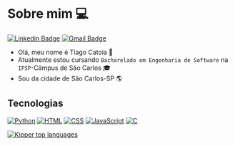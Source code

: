 # Sobre mim 💻
[![Linkedin Badge](https://img.shields.io/badge/-LinkedIn-6633cc?style=flat-square&logo=Linkedin&logoColor=white&link=https://www.linkedin.com/in/tiago-catoia-91a176277//)](https://www.linkedin.com/in/tiago-catoia-91a176277/)
[![Gmail Badge](https://img.shields.io/badge/-tiagocsz@hotmail.com-6633cc?style=flat-square&logo=Gmail&logoColor=white&link=mailto:tiagocsz@hotmail.com)](mailto:tiagocsz@hotmail.com)

- Olá, meu nome é Tiago Catoia 👋 
- Atualmente estou cursando `Bacharelado em Engenharia de Software` na `IFSP`-Câmpus de São Carlos 🎓
- Sou da cidade de São Carlos-SP 🌎

## Tecnologias
[![Python](https://img.shields.io/badge/Python-3776AB?style=for-the-badge&logo=python&logoColor=white)](https://www.python.org/)
[![HTML](https://img.shields.io/badge/HTML-E34F26?style=for-the-badge&logo=html5&logoColor=white)](https://developer.mozilla.org/en-US/docs/Web/HTML)
[![CSS](https://img.shields.io/badge/CSS-1572B6?style=for-the-badge&logo=css3&logoColor=white)](https://developer.mozilla.org/en-US/docs/Web/CSS)
[![JavaScript](https://img.shields.io/badge/JavaScript-F7DF1E?style=for-the-badge&logo=javascript&logoColor=black)](https://developer.mozilla.org/en-US/docs/Web/JavaScript)
[![C](https://img.shields.io/badge/C-A8B9CC?style=for-the-badge&logo=c&logoColor=black)](https://en.cppreference.com/w/c/language)

<div align="left">
  
[![Kipper top languages](https://github-readme-stats.vercel.app/api/top-langs/?username=TiagoCatoia&theme=blue-white)](https://github.com/anuraghazra/github-readme-stats)
  
 </div>
 
